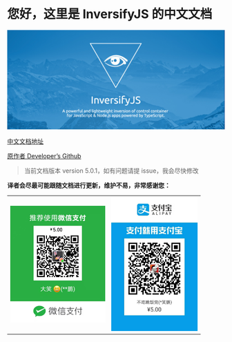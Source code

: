 # 您好，这里是 InversifyJS 的中文文档

![image](https://raw.githubusercontent.com/inversify/inversify.github.io/master/img/cover.jpg)

[中文文档地址](https://chinabigpan.github.io/inversifyjs_docs_cn/)

[原作者 Developer’s Github](https://github.com/inversify/InversifyJS/)

> 当前文档版本 version 5.0.1，如有问题请提 issue，我会尽快修改

**译者会尽最可能跟随文档进行更新，维护不易，非常感谢您：**

<table>
    <tbody>
        <tr>
            <td width='220'>
                <img src='/docs/.vuepress/public/images/paidWechatFive.jpeg'/>
            </td>
            <td width='200'>
                <img src='/docs/.vuepress/public/images/paidAlipayFive.jpeg'/>
            </td>
        </tr>
    </tbody>
</table>